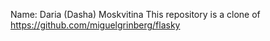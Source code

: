 Name: Daria (Dasha) Moskvitina 
This repository is a clone of https://github.com/miguelgrinberg/flasky 